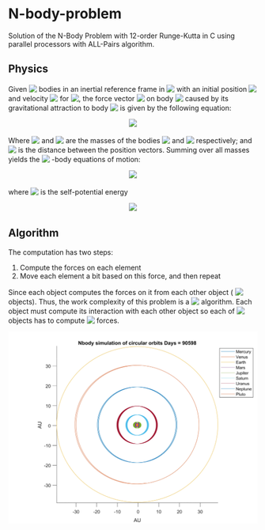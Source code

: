 # N-body-problem

Solution of the N-Body Problem with 12-order Runge-Kutta in C using parallel processors with ALL-Pairs algorithm.

## Physics

Given <!-- $\mathrm{N}$ --> <img style="transform: translateY(0.1em); background: white;" src="https://render.githubusercontent.com/render/math?math=%5Cmathrm%7BN%7D"> bodies in an inertial reference frame in <!-- $\mathbb{R}^{3}$ --> <img style="transform: translateY(0.1em); background: white;" src="https://render.githubusercontent.com/render/math?math=%5Cmathbb%7BR%7D%5E%7B3%7D"> with an initial position <!-- $\overrightarrow{x_{i}}$ --> <img style="transform: translateY(0.1em); background: white;" src="https://render.githubusercontent.com/render/math?math=%5Coverrightarrow%7Bx_%7Bi%7D%7D"> and velocity <!-- $\overrightarrow{v_{i}}$ --> <img style="transform: translateY(0.1em); background: white;" src="https://render.githubusercontent.com/render/math?math=%5Coverrightarrow%7Bv_%7Bi%7D%7D"> for <!-- $1 \leq i \leq N$ --> <img style="transform: translateY(0.1em); background: white;" src="https://render.githubusercontent.com/render/math?math=1%20%5Cleq%20i%20%5Cleq%20N">, the force vector <!-- $\overrightarrow{f_{i j}}$ --> <img style="transform: translateY(0.1em); background: white;" src="https://render.githubusercontent.com/render/math?math=%5Coverrightarrow%7Bf_%7Bi%20j%7D%7D"> on body <!-- $i$ --> <img style="transform: translateY(0.1em); background: white;" src="https://render.githubusercontent.com/render/math?math=i"> caused by its gravitational attraction to body <!-- $j$ --> <img style="transform: translateY(0.1em); background: white;" src="https://render.githubusercontent.com/render/math?math=j"> is given by the following equation:
<!-- $$
\overrightarrow{f_{i j}}=G \frac{m_{i} m_{j}}{\left|\vec{r}_{i j}\right|^{2}} \cdot \frac{\vec{r}_{i j}}{\left|\vec{r}_{i j}\right|}
$$ --> 

<div align="center"><img style="background: white;" src="https://render.githubusercontent.com/render/math?math=%5Coverrightarrow%7Bf_%7Bi%20j%7D%7D%3DG%20%5Cfrac%7Bm_%7Bi%7D%20m_%7Bj%7D%7D%7B%5Cleft%7C%5Cvec%7Br%7D_%7Bi%20j%7D%5Cright%7C%5E%7B2%7D%7D%20%5Ccdot%20%5Cfrac%7B%5Cvec%7Br%7D_%7Bi%20j%7D%7D%7B%5Cleft%7C%5Cvec%7Br%7D_%7Bi%20j%7D%5Cright%7C%7D%0D"></div>

Where <!-- $m_{i}$ --> <img style="transform: translateY(0.1em); background: white;" src="https://render.githubusercontent.com/render/math?math=m_%7Bi%7D"> and <!-- $m_{j}$ --> <img style="transform: translateY(0.1em); background: white;" src="https://render.githubusercontent.com/render/math?math=m_%7Bj%7D"> are the masses of the bodies <!-- $i$ --> <img style="transform: translateY(0.1em); background: white;" src="https://render.githubusercontent.com/render/math?math=i"> and <!-- $j$ --> <img style="transform: translateY(0.1em); background: white;" src="https://render.githubusercontent.com/render/math?math=j"> respectively; and <!-- $\vec{r}_{i j}=\overrightarrow{x_{j}}-\vec{x}_{i}$ --> <img style="transform: translateY(0.1em); background: white;" src="https://render.githubusercontent.com/render/math?math=%5Cvec%7Br%7D_%7Bi%20j%7D%3D%5Coverrightarrow%7Bx_%7Bj%7D%7D-%5Cvec%7Bx%7D_%7Bi%7D"> is the distance between the position vectors.
Summing over all masses yields the <!-- $N$ --> <img style="transform: translateY(0.1em); background: white;" src="https://render.githubusercontent.com/render/math?math=N"> -body equations of motion:
<!-- $$
\vec{F}_{i}=m_{i} \frac{d^{2} \vec{x}_{i}}{d t^{2}}=\sum_{j=1 \atop j \neq i}^{n} \overrightarrow{f_{i j}}=\sum_{j=1 \atop j \neq i}^{n} \frac{G m_{i} m_{j}\left(\vec{r}_{i j}\right)}{\left\|\vec{r}_{i j}\right\|^{3}}=-\frac{\partial U}{\partial \vec{x}_{i}}
$$ --> 

<div align="center"><img style="background: white;" src="https://render.githubusercontent.com/render/math?math=%5Cvec%7BF%7D_%7Bi%7D%3Dm_%7Bi%7D%20%5Cfrac%7Bd%5E%7B2%7D%20%5Cvec%7Bx%7D_%7Bi%7D%7D%7Bd%20t%5E%7B2%7D%7D%3D%5Csum_%7Bj%3D1%20%5Catop%20j%20%5Cneq%20i%7D%5E%7Bn%7D%20%5Coverrightarrow%7Bf_%7Bi%20j%7D%7D%3D%5Csum_%7Bj%3D1%20%5Catop%20j%20%5Cneq%20i%7D%5E%7Bn%7D%20%5Cfrac%7BG%20m_%7Bi%7D%20m_%7Bj%7D%5Cleft(%5Cvec%7Br%7D_%7Bi%20j%7D%5Cright)%7D%7B%5Cleft%5C%7C%5Cvec%7Br%7D_%7Bi%20j%7D%5Cright%5C%7C%5E%7B3%7D%7D%3D-%5Cfrac%7B%5Cpartial%20U%7D%7B%5Cpartial%20%5Cvec%7Bx%7D_%7Bi%7D%7D%0D"></div>

where <!-- $U$ --> <img style="transform: translateY(0.1em); background: white;" src="https://render.githubusercontent.com/render/math?math=U"> is the self-potential energy
<!-- $$
U=-\sum_{1 \leq i<j \leq n} \frac{G m_{i} m_{j}}{\left\|\vec{r}_{i j}\right\|}
$$ --> 

<div align="center"><img style="background: white;" src="https://render.githubusercontent.com/render/math?math=U%3D-%5Csum_%7B1%20%5Cleq%20i%3Cj%20%5Cleq%20n%7D%20%5Cfrac%7BG%20m_%7Bi%7D%20m_%7Bj%7D%7D%7B%5Cleft%5C%7C%5Cvec%7Br%7D_%7Bi%20j%7D%5Cright%5C%7C%7D%0D"></div>


## Algorithm
The computation has two steps:
1. Compute the forces on each element
2. Move each element a bit based on this force, and then repeat

Since each object computes the forces on it from each other object (<!-- $N$ --> <img style="transform: translateY(0.1em); background: white;" src="https://render.githubusercontent.com/render/math?math=N"> objects). Thus, the work complexity of this problem is a <!-- $N^2$ --> <img style="transform: translateY(0.1em); background: white;" src="https://render.githubusercontent.com/render/math?math=N%5E2"> algorithm. Each object must compute its interaction with each other object so each of <!-- $N$ --> <img style="transform: translateY(0.1em); background: white;" src="https://render.githubusercontent.com/render/math?math=N"> objects has to compute <!-- $N-1$ --> <img style="transform: translateY(0.1em); background: white;" src="https://render.githubusercontent.com/render/math?math=N-1"> forces.

<img src="img/N_body_problem_solar_system.jpg" width="750">